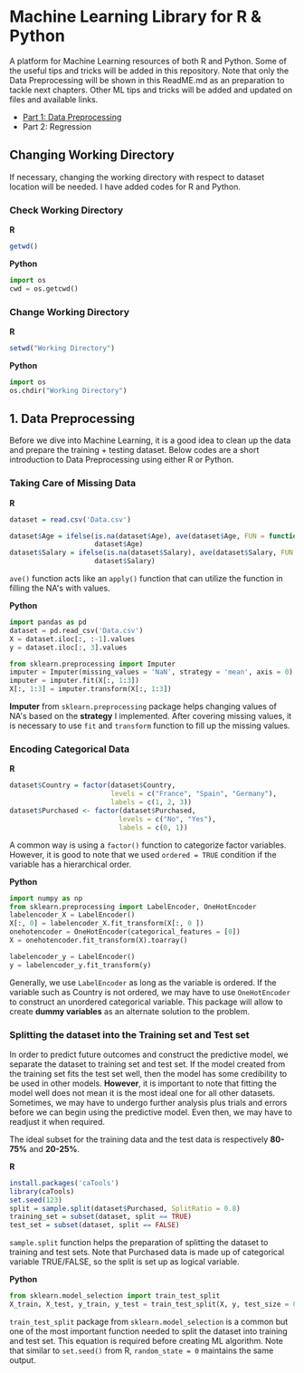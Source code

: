 # Machine Learning Library for R & Python
A platform for Machine Learning resources of both R and Python.
Some of the useful tips and tricks will be added in this repository.
Note that only the Data Preprocessing will be shown in this ReadME.md as an preparation to tackle next chapters.
Other ML tips and tricks will be added and updated on files and available links.


- [Part 1: Data Preprocessing](https://github.com/jackkim1994/Machine_Learning/tree/master/Part%201%20Data%20Preprocessing)
- Part 2: Regression

## Changing Working Directory
If necessary, changing the working directory with respect to dataset location will be needed. I have added codes for R and Python.

### Check Working Directory
**R**
```r
getwd()
```

**Python**
```python
import os
cwd = os.getcwd()
```

### Change Working Directory
**R**
```r
setwd("Working Directory")
```

**Python**
```python
import os
os.chdir("Working Directory")
```

## 1. Data Preprocessing
Before we dive into Machine Learning, it is a good idea to clean up the data and prepare the training + testing dataset. Below codes are a short introduction to Data Preprocessing using either R or Python.


### Taking Care of Missing Data
**R**
```r
dataset = read.csv('Data.csv')

dataset$Age = ifelse(is.na(dataset$Age), ave(dataset$Age, FUN = function(x) mean(x, na.rm = TRUE)),
                     dataset$Age)
dataset$Salary = ifelse(is.na(dataset$Salary), ave(dataset$Salary, FUN = function(x) mean(x, na.rm = TRUE)),
                     dataset$Salary)
```
`ave()` function acts like an `apply()` function that can utilize the function in filling the NA's with values.


**Python**
```python
import pandas as pd
dataset = pd.read_csv('Data.csv')
X = dataset.iloc[:, :-1].values
y = dataset.iloc[:, 3].values

from sklearn.preprocessing import Imputer
imputer = Imputer(missing_values = 'NaN', strategy = 'mean', axis = 0)
imputer = imputer.fit(X[:, 1:3])
X[:, 1:3] = imputer.transform(X[:, 1:3])
```
**Imputer** from `sklearn.preprocessing` package helps changing values of NA's based on the **strategy** I implemented.
After covering missing values, it is necessary to use `fit` and `transform` function to fill up the missing values.


### Encoding Categorical Data
**R**
```r
dataset$Country = factor(dataset$Country, 
                         levels = c("France", "Spain", "Germany"),
                         labels = c(1, 2, 3))
dataset$Purchased <- factor(dataset$Purchased, 
                           levels = c("No", "Yes"),
                           labels = c(0, 1))
```
A common way is using a `factor()` function to categorize factor variables. However, it is good to note that we used `ordered = TRUE` condition if the variable has a hierarchical order.


**Python**
```python
import numpy as np
from sklearn.preprocessing import LabelEncoder, OneHotEncoder
labelencoder_X = LabelEncoder()
X[:, 0] = labelencoder_X.fit_transform(X[:, 0 ])
onehotencoder = OneHotEncoder(categorical_features = [0])
X = onehotencoder.fit_transform(X).toarray()

labelencoder_y = LabelEncoder()
y = labelencoder_y.fit_transform(y)
```
Generally, we use `LabelEncoder` as long as the variable is ordered.
If the variable such as Country is not ordered, we may have to use `OneHotEncoder` to construct an unordered categorical variable. This package will allow to create **dummy variables** as an alternate solution to the problem.

### Splitting the dataset into the Training set and Test set
In order to predict future outcomes and construct the predictive model, we separate the dataset to training set and test set. If the model created from the training set fits the test set well, then the model has some credibility to be used in other models. **However**, it is important to note that fitting the model well does not mean it is the most ideal one for all other datasets. Sometimes, we may have to undergo further analysis plus trials and errors before we can begin using the predictive model. Even then, we may have to readjust it when required.

The ideal subset for the training data and the test data is respectively **80-75%** and **20-25%**.

**R**
```r
install.packages('caTools')
library(caTools)
set.seed(123)
split = sample.split(dataset$Purchased, SplitRatio = 0.8)
training_set = subset(dataset, split == TRUE)
test_set = subset(dataset, split == FALSE)
```
`sample.split` function helps the preparation of splitting the dataset to training and test sets.
Note that Purchased data is made up of categorical variable TRUE/FALSE, so the split is set up as logical variable.

**Python**
```python
from sklearn.model_selection import train_test_split
X_train, X_test, y_train, y_test = train_test_split(X, y, test_size = 0.2, random_state = 0)
```
`train_test_split` package from `sklearn.model_selection` is a common but one of the most important function needed to split the dataset into training and test set. 
This equation is required before creating ML algorithm.
Note that similar to `set.seed()` from R, `random_state = 0` maintains the same output.
